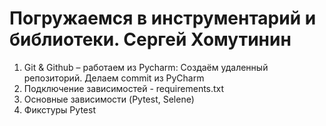 # Погружаемся в инструментарий и библиотеки. Сергей Хомутинин
1. Git & Github – работаем из Pycharm:
Создаём удаленный репозиторий. Делаем commit из PyCharm
2. Подключение зависимостей - requirements.txt
3. Основные зависимости (Pytest, Selene)
4. Фикстуры Pytest
